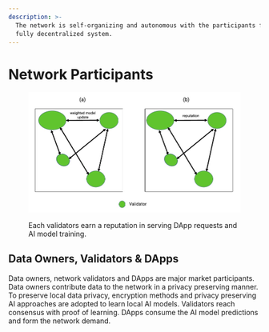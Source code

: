 ```yaml
---
description: >-
  The network is self-organizing and autonomous with the participants forming a
  fully decentralized system.
---
```


# Network Participants

<figure><img src="../.gitbook/assets/consensus.jpg" alt=""><figcaption><p>Each validators earn a reputation in serving DApp requests and AI model training.</p></figcaption></figure>

## Data Owners, Validators & DApps

Data owners, network validators and DApps are major market participants. Data owners contribute data to the network in a privacy preserving manner. To preserve local data privacy, encryption methods and privacy preserving AI approaches are adopted to learn local AI models. Validators reach consensus with proof of learning. DApps consume the AI model predictions and form the network demand.
